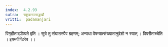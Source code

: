 ```yaml
---
index:  4.2.93
sutra:  राष्ट्रावारपाराद्धखौ
vritti:  padamanjari
---
```


विगृहीतादपीष्यते इति । सूत्रे तु संघातस्यैव ग्रहणम्; अन्यथा वैषम्यात्संख्यातानुदेशो न स्यात् । विपरीताच्चेति । इयमपीष्टिरेव ।।
